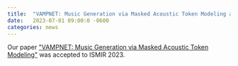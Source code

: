 ```yaml
---
title:  "VAMPNET: Music Generation via Masked Acoustic Token Modeling accepted to ISMIR 2023"
date:   2023-07-01 09:00:0 -0600
categories: news 
---
```

Our paper ["VAMPNET: Music Generation via Masked Acoustic Token Modeling"](/publications) was accepted to ISMIR 2023.




